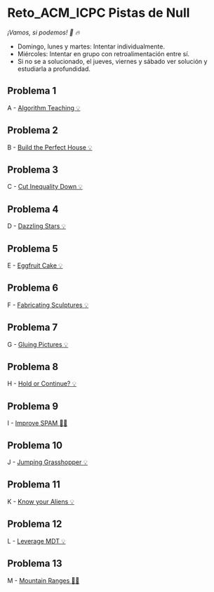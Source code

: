 # Reto_ACM_ICPC Pistas de Null 
_¡Vamos, si podemos! :muscle: :fire:_
* Domingo, lunes y martes: Intentar individualmente.
* Miércoles: Intentar en grupo con retroalimentación entre sí.
* Si no se a solucionado, el jueves, viernes y sábado ver solución y estudiarla a profundidad.
## Problema 1
A - [Algorithm Teaching :bulb:](https://matcomgrader.com/problem/9634/algorithm-teaching/)
## Problema 2
B - [Build the Perfect House :bulb:](https://matcomgrader.com/problem/9635/build-the-perfect-house/)
## Problema 3 
C - [Cut Inequality Down :bulb:](https://matcomgrader.com/problem/9636/cut-inequality-down/)
## Problema 4 
D - [Dazzling Stars :bulb:](https://matcomgrader.com/problem/9637/dazzling-stars/)
## Problema 5 
E - [Eggfruit Cake :bulb:](https://matcomgrader.com/problem/9638/eggfruit-cake/)
## Problema 6
F - [Fabricating Sculptures :bulb:](https://matcomgrader.com/problem/9639/fabricating-sculptures/)
## Problema 7
G - [Gluing Pictures :bulb:](https://matcomgrader.com/problem/9641/gluing-pictures/)
## Problema 8 
H - [Hold or Continue? :bulb:](https://matcomgrader.com/problem/9642/hold-or-continue/)
## Problema 9 
I - [Improve SPAM :balloon::balloon:](https://matcomgrader.com/problem/9643/improve-spam/)
## Problema 10 
J - [Jumping Grasshopper :bulb:](https://matcomgrader.com/problem/9644/jumping-grasshopper/)
## Problema 11 
K - [Know your Aliens :bulb:](https://matcomgrader.com/problem/9645/know-your-aliens/)
## Problema 12 
L - [Leverage MDT :bulb:](https://matcomgrader.com/problem/9640/leverage-mdt/)
## Problema 13 
M - [Mountain Ranges :balloon::balloon:](https://matcomgrader.com/problem/9646/mountain-ranges/)

